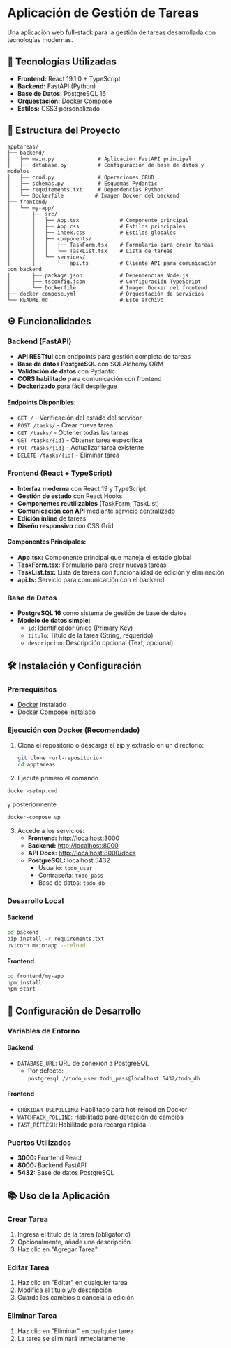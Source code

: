 # Aplicación de Gestión de Tareas

Una aplicación web full-stack para la gestión de tareas desarrollada con tecnologías modernas.

## 🚀 Tecnologías Utilizadas

- **Frontend:** React 19.1.0 + TypeScript
- **Backend:** FastAPI (Python)
- **Base de Datos:** PostgreSQL 16
- **Orquestación:** Docker Compose
- **Estilos:** CSS3 personalizado

## 📁 Estructura del Proyecto

```
apptareas/
├── backend/
│   ├── main.py              # Aplicación FastAPI principal
│   ├── database.py          # Configuración de base de datos y modelos
│   ├── crud.py              # Operaciones CRUD
│   ├── schemas.py           # Esquemas Pydantic
│   ├── requirements.txt     # Dependencias Python
│   └── Dockerfile          # Imagen Docker del backend
├── frontend/
│   └── my-app/
│       ├── src/
│       │   ├── App.tsx             # Componente principal
│       │   ├── App.css             # Estilos principales
│       │   ├── index.css           # Estilos globales
│       │   ├── components/
│       │   │   ├── TaskForm.tsx    # Formulario para crear tareas
│       │   │   └── TaskList.tsx    # Lista de tareas
│       │   └── services/
│       │       └── api.ts          # Cliente API para comunicación con backend
│       ├── package.json            # Dependencias Node.js
│       ├── tsconfig.json           # Configuración TypeScript
│       └── Dockerfile              # Imagen Docker del frontend
├── docker-compose.yml              # Orquestación de servicios
└── README.md                       # Este archivo
```

## ⚙️ Funcionalidades

### Backend (FastAPI)

- **API RESTful** con endpoints para gestión completa de tareas
- **Base de datos PostgreSQL** con SQLAlchemy ORM
- **Validación de datos** con Pydantic
- **CORS habilitado** para comunicación con frontend
- **Dockerizado** para fácil despliegue

#### Endpoints Disponibles:

- `GET /` - Verificación del estado del servidor
- `POST /tasks/` - Crear nueva tarea
- `GET /tasks/` - Obtener todas las tareas
- `GET /tasks/{id}` - Obtener tarea específica
- `PUT /tasks/{id}` - Actualizar tarea existente
- `DELETE /tasks/{id}` - Eliminar tarea

### Frontend (React + TypeScript)

- **Interfaz moderna** con React 19 y TypeScript
- **Gestión de estado** con React Hooks
- **Componentes reutilizables** (TaskForm, TaskList)
- **Comunicación con API** mediante servicio centralizado
- **Edición inline** de tareas
- **Diseño responsivo** con CSS Grid

#### Componentes Principales:

- **App.tsx:** Componente principal que maneja el estado global
- **TaskForm.tsx:** Formulario para crear nuevas tareas
- **TaskList.tsx:** Lista de tareas con funcionalidad de edición y eliminación
- **api.ts:** Servicio para comunicación con el backend

### Base de Datos

- **PostgreSQL 16** como sistema de gestión de base de datos
- **Modelo de datos simple:**
  - `id`: Identificador único (Primary Key)
  - `titulo`: Título de la tarea (String, requerido)
  - `descripcion`: Descripción opcional (Text, opcional)

## 🛠️ Instalación y Configuración

### Prerrequisitos

- [Docker](https://www.docker.com/products/docker-desktop) instalado
- Docker Compose instalado

### Ejecución con Docker (Recomendado)

1. Clona el repositorio o descarga el zip y extraelo en un directorio:
   ```bash
   git clone <url-repositorio>
   cd apptareas
   ```

2. Ejecuta primero el comando 
```bash
docker-setup.cmd
 ```
 y posteriormente 
 
```bash
docker-compose up
 ```

3. Accede a los servicios:
   - **Frontend:** [http://localhost:3000](http://localhost:3000)
   - **Backend:** [http://localhost:8000](http://localhost:8000)
   - **API Docs:** [http://localhost:8000/docs](http://localhost:8000/docs)
   - **PostgreSQL:** localhost:5432
     - Usuario: `todo_user`
     - Contraseña: `todo_pass`
     - Base de datos: `todo_db`

### Desarrollo Local

#### Backend

```bash
cd backend
pip install -r requirements.txt
uvicorn main:app --reload
```

#### Frontend

```bash
cd frontend/my-app
npm install
npm start
```

## 🔧 Configuración de Desarrollo

### Variables de Entorno

#### Backend
- `DATABASE_URL`: URL de conexión a PostgreSQL
  - Por defecto: `postgresql://todo_user:todo_pass@localhost:5432/todo_db`

#### Frontend
- `CHOKIDAR_USEPOLLING`: Habilitado para hot-reload en Docker
- `WATCHPACK_POLLING`: Habilitado para detección de cambios
- `FAST_REFRESH`: Habilitado para recarga rápida

### Puertos Utilizados

- **3000:** Frontend React
- **8000:** Backend FastAPI
- **5432:** Base de datos PostgreSQL

## 📚 Uso de la Aplicación

### Crear Tarea
1. Ingresa el título de la tarea (obligatorio)
2. Opcionalmente, añade una descripción
3. Haz clic en "Agregar Tarea"

### Editar Tarea
1. Haz clic en "Editar" en cualquier tarea
2. Modifica el título y/o descripción
3. Guarda los cambios o cancela la edición

### Eliminar Tarea
1. Haz clic en "Eliminar" en cualquier tarea
2. La tarea se eliminará inmediatamente


